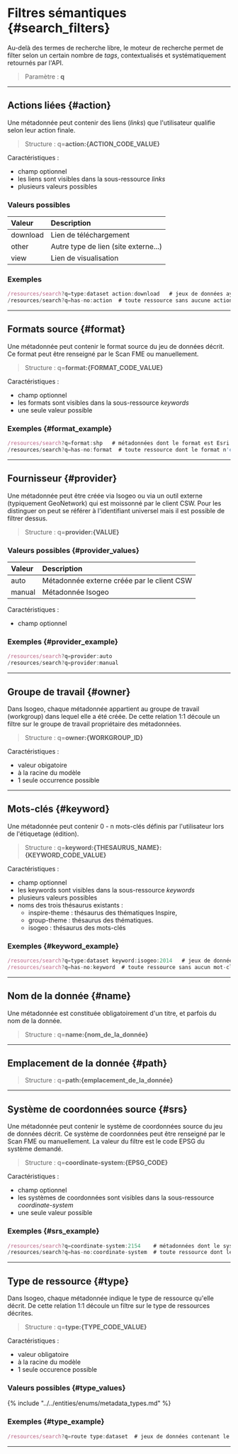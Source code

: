 # Filtres sémantiques {#search_filters}

Au-delà des termes de recherche libre, le moteur de recherche permet de filter selon un certain nombre de _tags_, contextualisés et systématiquement retournés par l'API.

> Paramètre : **q**

---

## Actions liées {#action}

Une métadonnée peut contenir des liens (_links_) que l'utilisateur qualifie selon leur action finale.

> Structure : q=**action:{ACTION_CODE_VALUE}**

Caractéristiques :

* champ optionnel
* les liens sont visibles dans la sous-ressource _links_
* plusieurs valeurs possibles

### Valeurs possibles

| Valeur   | Description                          |
| :------- | :----------------------------------- |
| download | Lien de téléchargement               |
| other    | Autre type de lien (site externe...) |
| view     | Lien de visualisation                |

### Exemples

```js
/resources/search?q=type:dataset action:download   # jeux de données ayant au moins un lien de téléchargement
/resources/search?q=has-no:action  # toute ressource sans aucune action
```

---

## Formats source {#format}

Une métadonnée peut contenir le format source du jeu de données décrit. Ce format peut être renseigné par le Scan FME ou manuellement.

> Structure : q=**format:{FORMAT_CODE_VALUE}**

Caractéristiques :

* champ optionnel
* les formats  sont visibles dans la sous-ressource _keywords_
* une seule valeur possible

### Exemples {#format_example}

```js
/resources/search?q=format:shp   # métadonnées dont le format est Esri Shapefiles
/resources/search?q=has-no:format  # toute ressource dont le format n'est pas décrit
```

---

## Fournisseur {#provider}

Une métadonnée peut être créée via Isogeo ou via un outil externe (typiquement GeoNetwork) qui est moissonné par le client CSW. Pour les distinguer on peut se référer à l'identifiant universel mais il est possible de filtrer dessus.

> Structure : q=**provider:{VALUE}**

### Valeurs possibles {#provider_values}

| Valeur   | Description                                |
| :------- | :----------------------------------------- |
| auto     | Métadonnée externe créée par le client CSW |
| manual   | Métadonnée Isogeo                          |

Caractéristiques :

* champ optionnel

### Exemples {#provider_example}

```js
/resources/search?q=provider:auto
/resources/search?q=provider:manual
```

---

## Groupe de travail {#owner}

Dans Isogeo, chaque métadonnée appartient au groupe de travail (workgroup) dans lequel elle a été créée. De cette relation 1:1 découle un filtre sur le groupe de travail propriétaire des métadonnées.

> Structure : q=**owner:{WORKGROUP_ID}**

Caractéristiques :

* valeur obigatoire
* à la racine du modèle
* 1 seule occurrence possible

---

## Mots-clés {#keyword}

Une métadonnée peut contenir 0 - n mots-clés définis par l'utilisateur lors de l'étiquetage (édition).

> Structure : q=**keyword:{THESAURUS_NAME}:{KEYWORD_CODE_VALUE}**

Caractéristiques :

* champ optionnel
* les keywords sont visibles dans la sous-ressource _keywords_
* plusieurs valeurs possibles
* noms des trois thésaurus existants :
  * inspire-theme : thésaurus des thématiques Inspire,
  * group-theme : thésaurus des thématiques.
  * isogeo : thésaurus des mots-clés

### Exemples {#keyword_example}

```js
/resources/search?q=type:dataset keyword:isogeo:2014   # jeux de données ayant le mot-clé '2014'
/resources/search?q=has-no:keyword  # toute ressource sans aucun mot-clé
```

---

## Nom de la donnée {#name}

Une métadonnée est constituée obligatoirement d'un titre, et parfois du nom de la donnée.

> Structure : q=**name:{nom_de_la_donnée}**

---

## Emplacement de la donnée {#path}

> Structure : q=**path:{emplacement_de_la_donnée}**

---

## Système de coordonnées source {#srs}

Une métadonnée peut contenir le système de coordonnées source du jeu de données décrit. Ce système de coordonnées peut être renseigné par le Scan FME ou manuellement.
La valeur du filtre est le code EPSG du système demandé.

> Structure : q=**coordinate-system:{EPSG_CODE}**

Caractéristiques :

* champ optionnel
* les systèmes de coordonnées  sont visibles dans la sous-ressource _coordinate-system_
* une seule valeur possible

### Exemples {#srs_example}

```js
/resources/search?q=coordinate-system:2154    # métadonnées dont le système de coordonnées est EPSG 2154 ("RGF93 / Lambert-93")
/resources/search?q=has-no:coordinate-system  # toute ressource dont le système de coordonnée n'est pas décrit
```

---

## Type de ressource {#type}

Dans Isogeo, chaque métadonnée indique le type de ressource qu'elle décrit. De cette relation 1:1 découle un filtre sur le type de ressources décrites.

> Structure : q=**type:{TYPE_CODE_VALUE}**

Caractéristiques :

* valeur obligatoire
* à la racine du modèle
* 1 seule occurence possible

### Valeurs possibles {#type_values}

{% include "../../entities/enums/metadata_types.md" %}

### Exemples {#type_example}

```js
/resources/search?q=route type:dataset  # jeux de données contenant le mot 'routes'
```

---

